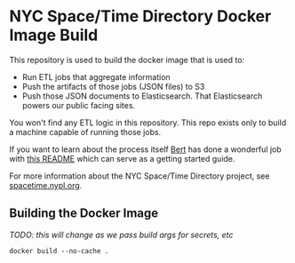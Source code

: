 # NYC Space/Time Directory Docker Image Build

This repository is used to build the docker image that
is used to:

* Run ETL jobs that aggregate information
* Push the artifacts of those jobs (JSON files) to S3
* Push those JSON documents to Elasticsearch.
    That Elasticsearch powers our public facing sites.

You won't find any ETL logic in this repository.
This repo exists only to build a machine capable of running those jobs.

If you want to learn about the process itself [Bert](https://github.com/bertspaan)
has done a wonderful job with [this README](https://github.com/nypl-spacetime/spacetime-etl) which can serve as a getting started guide.

For more information about the NYC Space/Time Directory project, see [spacetime.nypl.org](http://spacetime.nypl.org).

## Building the Docker Image

_TODO: this will change as we pass build args for secrets, etc_

`docker build --no-cache .`
